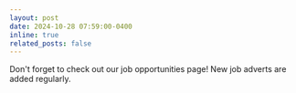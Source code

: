```yaml
---
layout: post
date: 2024-10-28 07:59:00-0400
inline: true
related_posts: false
---
```


Don't forget to check out our job opportunities page! New job adverts are added regularly.

